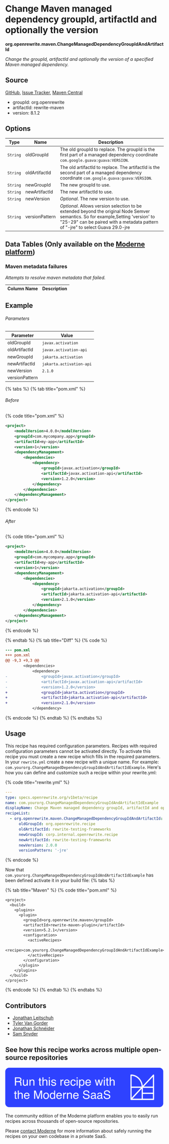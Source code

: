 # Change Maven managed dependency groupId, artifactId and optionally the version

**org.openrewrite.maven.ChangeManagedDependencyGroupIdAndArtifactId**

_Change the groupId, artifactId and optionally the version of a specified Maven managed dependency._

## Source

[GitHub](https://github.com/openrewrite/rewrite/blob/main/rewrite-maven/src/main/java/org/openrewrite/maven/ChangeManagedDependencyGroupIdAndArtifactId.java), [Issue Tracker](https://github.com/openrewrite/rewrite/issues), [Maven Central](https://central.sonatype.com/artifact/org.openrewrite/rewrite-maven/8.1.2/jar)

* groupId: org.openrewrite
* artifactId: rewrite-maven
* version: 8.1.2

## Options

| Type | Name | Description |
| -- | -- | -- |
| `String` | oldGroupId | The old groupId to replace. The groupId is the first part of a managed dependency coordinate `com.google.guava:guava:VERSION`. |
| `String` | oldArtifactId | The old artifactId to replace. The artifactId is the second part of a managed dependency coordinate `com.google.guava:guava:VERSION`. |
| `String` | newGroupId | The new groupId to use. |
| `String` | newArtifactId | The new artifactId to use. |
| `String` | newVersion | *Optional*. The new version to use. |
| `String` | versionPattern | *Optional*. Allows version selection to be extended beyond the original Node Semver semantics. So for example,Setting 'version' to "25-29" can be paired with a metadata pattern of "-jre" to select Guava 29.0-jre |

## Data Tables (Only available on the [Moderne platform](https://app.moderne.io/))

### Maven metadata failures

_Attempts to resolve maven metadata that failed._

| Column Name | Description |
| ----------- | ----------- |

## Example

###### Parameters
| Parameter | Value |
| -- | -- |
|oldGroupId|`javax.activation`|
|oldArtifactId|`javax.activation-api`|
|newGroupId|`jakarta.activation`|
|newArtifactId|`jakarta.activation-api`|
|newVersion|`2.1.0`|
|versionPattern||


{% tabs %}
{% tab title="pom.xml" %}

###### Before
{% code title="pom.xml" %}
```xml
<project>
    <modelVersion>4.0.0</modelVersion>
    <groupId>com.mycompany.app</groupId>
    <artifactId>my-app</artifactId>
    <version>1</version>
    <dependencyManagement>
        <dependencies>
            <dependency>
                <groupId>javax.activation</groupId>
                <artifactId>javax.activation-api</artifactId>
                <version>1.2.0</version>
            </dependency>
        </dependencies>
    </dependencyManagement>
</project>
```
{% endcode %}

###### After
{% code title="pom.xml" %}
```xml
<project>
    <modelVersion>4.0.0</modelVersion>
    <groupId>com.mycompany.app</groupId>
    <artifactId>my-app</artifactId>
    <version>1</version>
    <dependencyManagement>
        <dependencies>
            <dependency>
                <groupId>jakarta.activation</groupId>
                <artifactId>jakarta.activation-api</artifactId>
                <version>2.1.0</version>
            </dependency>
        </dependencies>
    </dependencyManagement>
</project>
```
{% endcode %}

{% endtab %}
{% tab title="Diff" %}
{% code %}
```diff
--- pom.xml
+++ pom.xml
@@ -9,3 +9,3 @@
        <dependencies>
            <dependency>
-               <groupId>javax.activation</groupId>
-               <artifactId>javax.activation-api</artifactId>
-               <version>1.2.0</version>
+               <groupId>jakarta.activation</groupId>
+               <artifactId>jakarta.activation-api</artifactId>
+               <version>2.1.0</version>
            </dependency>
```
{% endcode %}
{% endtab %}
{% endtabs %}


## Usage

This recipe has required configuration parameters. Recipes with required configuration parameters cannot be activated directly. To activate this recipe you must create a new recipe which fills in the required parameters. In your `rewrite.yml` create a new recipe with a unique name. For example: `com.yourorg.ChangeManagedDependencyGroupIdAndArtifactIdExample`.
Here's how you can define and customize such a recipe within your rewrite.yml:

{% code title="rewrite.yml" %}
```yaml
---
type: specs.openrewrite.org/v1beta/recipe
name: com.yourorg.ChangeManagedDependencyGroupIdAndArtifactIdExample
displayName: Change Maven managed dependency groupId, artifactId and optionally the version example
recipeList:
  - org.openrewrite.maven.ChangeManagedDependencyGroupIdAndArtifactId:
      oldGroupId: org.openrewrite.recipe
      oldArtifactId: rewrite-testing-frameworks
      newGroupId: corp.internal.openrewrite.recipe
      newArtifactId: rewrite-testing-frameworks
      newVersion: 2.0.0
      versionPattern: '-jre'
```
{% endcode %}

Now that `com.yourorg.ChangeManagedDependencyGroupIdAndArtifactIdExample` has been defined activate it in your build file:
{% tabs %}

{% tab title="Maven" %}
{% code title="pom.xml" %}
```markup
<project>
  <build>
    <plugins>
      <plugin>
        <groupId>org.openrewrite.maven</groupId>
        <artifactId>rewrite-maven-plugin</artifactId>
        <version>5.2.1</version>
        <configuration>
          <activeRecipes>
            <recipe>com.yourorg.ChangeManagedDependencyGroupIdAndArtifactIdExample</recipe>
          </activeRecipes>
        </configuration>
      </plugin>
    </plugins>
  </build>
</project>
```
{% endcode %}
{% endtab %}
{% endtabs %}

## Contributors
* [Jonathan Leitschuh](jonathan.leitschuh@gmail.com)
* [Tyler Van Gorder](tkvangorder@users.noreply.github.com)
* [Jonathan Schnéider](jkschneider@gmail.com)
* [Sam Snyder](sam@moderne.io)


## See how this recipe works across multiple open-source repositories

[![Moderne Link Image](/.gitbook/assets/ModerneRecipeButton.png)](https://app.moderne.io/recipes/org.openrewrite.maven.ChangeManagedDependencyGroupIdAndArtifactId)

The community edition of the Moderne platform enables you to easily run recipes across thousands of open-source repositories.

Please [contact Moderne](https://moderne.io/product) for more information about safely running the recipes on your own codebase in a private SaaS.
